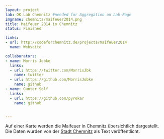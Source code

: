 ```yaml
---
layout: project
lab: OK Lab Chemnitz #needed for Aggregation on Lab-Page
imgname: chemnitz/maifeuer2014.png
title: Maifeuer 2014 in Chemnitz
status: Finished

links:
- url: http://codeforchemnitz.de/projects/maifeuer2014
  name: Webseite

collaborators:
- name: Morris Jobke
  links:
  - url: https://twitter.com/MorrisJbk
    name: twitter
  - url: https://github.com/MorrisJobke
    name: github
- name: Gunter Solf
  links:
  - url: https://github.com/pyrokar
    name: github


---
```


Auf einer Karte werden die Maifeuer in Chemnitz übersichtlich dargestellt. Die Daten wurden von der [Stadt Chemnitz][] als Text veröffentlicht.

[Stadt Chemnitz]: http://www.sachsen-fernsehen.de/Aktuell/Chemnitz/Artikel/1353000/Liste-der-stattfindenden-Hexenfeuer-in-Chemnitz-2014/

